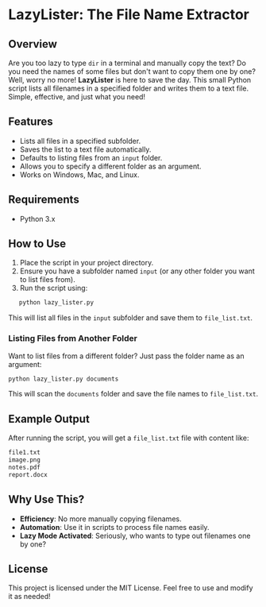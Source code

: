 # LazyLister: The File Name Extractor

## Overview

Are you too lazy to type `dir` in a terminal and manually copy the text? Do you need the names of some files but don't want to copy them one by one? Well, worry no more! **LazyLister** is here to save the day. This small Python script lists all filenames in a specified folder and writes them to a text file. Simple, effective, and just what you need!

## Features

- Lists all files in a specified subfolder.
- Saves the list to a text file automatically.
- Defaults to listing files from an `input` folder.
- Allows you to specify a different folder as an argument.
- Works on Windows, Mac, and Linux.

## Requirements

- Python 3.x

## How to Use

1. Place the script in your project directory.
2. Ensure you have a subfolder named `input` (or any other folder you want to list files from).
3. Run the script using:

```bash
   python lazy_lister.py
```

   This will list all files in the `input` subfolder and save them to `file_list.txt`.

### Listing Files from Another Folder

Want to list files from a different folder? Just pass the folder name as an argument:

```bash
python lazy_lister.py documents
```

This will scan the `documents` folder and save the file names to `file_list.txt`.

## Example Output

After running the script, you will get a `file_list.txt` file with content like:

```bash
file1.txt
image.png
notes.pdf
report.docx
```

## Why Use This?

- **Efficiency**: No more manually copying filenames.
- **Automation**: Use it in scripts to process file names easily.
- **Lazy Mode Activated**: Seriously, who wants to type out filenames one by one?

## License

This project is licensed under the MIT License. Feel free to use and modify it as needed!
